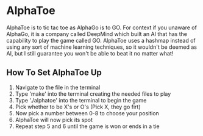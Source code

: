 # AlphaToe
AlphaToe is to tic tac toe as AlphaGo is to GO. For context if you unaware of AlphaGo, it is a company called DeepMind which built an AI that has the capability
to play the game called GO. AlphaToe uses a hashmap instead of using any sort of machine learning techniques, so it wouldn't be deemed as AI, but I still guarantee 
you won't be able to beat it no matter what!

## How To Set AlphaToe Up

1. Navigate to the file in the terminal
2. Type 'make' into the terminal creating the needed files to play
3. Type './alphatoe' into the terminal to begin the game
4. Pick whether to be X's or O's (Pick X, they go firt)
5. Now pick a number between 0-8 to choose your position
6. AlphaToe will now pick its spot 
7. Repeat step 5 and 6 until the game is won or ends in a tie 
